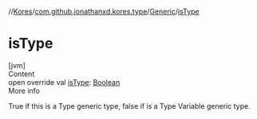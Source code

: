 //[Kores](../../index.md)/[com.github.jonathanxd.kores.type](../index.md)/[Generic](index.md)/[isType](is-type.md)



# isType  
[jvm]  
Content  
open override val [isType](is-type.md): [Boolean](https://kotlinlang.org/api/latest/jvm/stdlib/kotlin/-boolean/index.html)  
More info  


True if this is a Type generic type, false if is a Type Variable generic type.

  



